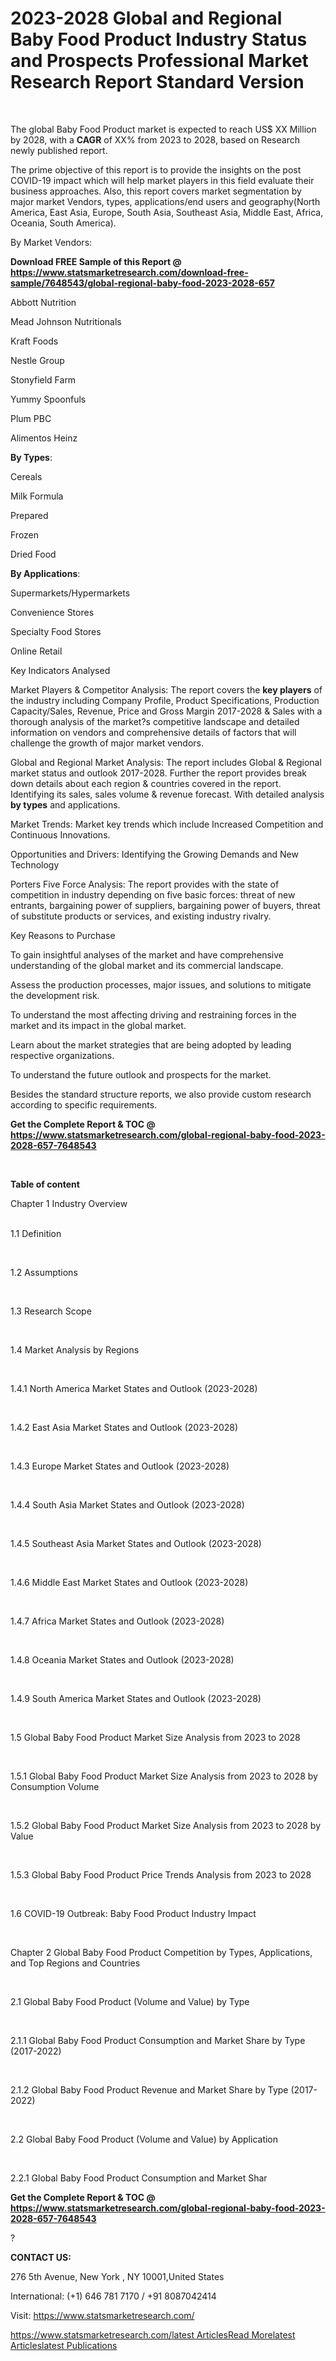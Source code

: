 <h1>2023-2028 Global and Regional Baby Food Product Industry Status and Prospects Professional Market Research Report Standard Version</h1><br/><p>The global Baby Food Product market is expected to reach US$ XX Million by 2028, with a <strong>CAGR</strong> of XX% from 2023 to 2028, based on Research newly published report.</p>
 
 
 
 <p>The prime objective of this report is to provide the insights on the post COVID-19 impact which will help market players in this field evaluate their business approaches. Also, this report covers market segmentation by major market Vendors, types, applications/end users and geography(North America, East Asia, Europe, South Asia, Southeast Asia, Middle East, Africa, Oceania, South America).</p>
 
 
 
 <p>By Market Vendors:</p>
 
 
 
 <p><strong>Download FREE Sample of this Report @ <a href="https://www.statsmarketresearch.com/download-free-sample/7648543/global-regional-baby-food-2023-2028-657">https://www.statsmarketresearch.com/download-free-sample/7648543/global-regional-baby-food-2023-2028-657</a></strong></p>
 
 
 
 <p>Abbott Nutrition</p>
 
 
 
 <p>Mead Johnson Nutritionals</p>
 
 
 
 <p>Kraft Foods</p>
 
 
 
 <p>Nestle Group</p>
 
 
 
 <p>Stonyfield Farm</p>
 
 
 
 <p>Yummy Spoonfuls</p>
 
 
 
 <p>Plum PBC</p>
 
 
 
 <p>Alimentos Heinz</p>
 
 
 
 <p><strong>By Types</strong>:</p>
 
 
 
 <p>Cereals</p>
 
 
 
 <p>Milk Formula</p>
 
 
 
 <p>Prepared</p>
 
 
 
 <p>Frozen</p>
 
 
 
 <p>Dried Food</p>
 
 
 
 <p><strong><strong>By Applications</strong></strong>:</p>
 
 
 
 <p>Supermarkets/Hypermarkets</p>
 
 
 
 <p>Convenience Stores</p>
 
 
 
 <p>Specialty Food Stores</p>
 
 
 
 <p>Online Retail</p>
 
 
 
 <p>Key Indicators Analysed</p>
 
 
 
 <p>Market Players & Competitor Analysis: The report covers the <strong>key players</strong> of the industry including Company Profile, Product Specifications, Production Capacity/Sales, Revenue, Price and Gross Margin 2017-2028 & Sales with a thorough analysis of the market?s competitive landscape and detailed information on vendors and comprehensive details of factors that will challenge the growth of major market vendors.</p>
 
 
 
 <p>Global and Regional Market Analysis: The report includes Global & Regional market status and outlook 2017-2028. Further the report provides break down details about each region & countries covered in the report. Identifying its sales, sales volume & revenue forecast. With detailed analysis <strong>by types</strong> and applications.</p>
 
 
 
 <p>Market Trends: Market key trends which include Increased Competition and Continuous Innovations.</p>
 
 
 
 <p>Opportunities and Drivers: Identifying the Growing Demands and New Technology</p>
 
 
 
 <p>Porters Five Force Analysis: The report provides with the state of competition in industry depending on five basic forces: threat of new entrants, bargaining power of suppliers, bargaining power of buyers, threat of substitute products or services, and existing industry rivalry.</p>
 
 
 
 <p>Key Reasons to Purchase</p>
 
 
 
 <p>To gain insightful analyses of the market and have comprehensive understanding of the global market and its commercial landscape.</p>
 
 
 
 <p>Assess the production processes, major issues, and solutions to mitigate the development risk.</p>
 
 
 
 <p>To understand the most affecting driving and restraining forces in the market and its impact in the global market.</p>
 
 
 
 <p>Learn about the market strategies that are being adopted by leading respective organizations.</p>
 
 
 
 <p>To understand the future outlook and prospects for the market.</p>
 
 
 
 <p>Besides the standard structure reports, we also provide custom research according to specific requirements.</p>
 
 
 
 <div><b>Get the Complete Report & TOC @ <a href="https://www.statsmarketresearch.com/global-regional-baby-food-2023-2028-657-7648543">https://www.statsmarketresearch.com/global-regional-baby-food-2023-2028-657-7648543</a></b></div>
 
 
 
 <p><br />
 
 <b>Table of content</b></p>
 
 
 
 <p>Chapter 1 Industry Overview<br />
 
 <br />
 
 1.1 Definition<br />
 
 <br />
 
 1.2 Assumptions<br />
 
 <br />
 
 1.3 Research Scope<br />
 
 <br />
 
 1.4 Market Analysis by Regions<br />
 
 <br />
 
 1.4.1 North America Market States and Outlook (2023-2028)<br />
 
 <br />
 
 1.4.2 East Asia Market States and Outlook (2023-2028)<br />
 
 <br />
 
 1.4.3 Europe Market States and Outlook (2023-2028)<br />
 
 <br />
 
 1.4.4 South Asia Market States and Outlook (2023-2028)<br />
 
 <br />
 
 1.4.5 Southeast Asia Market States and Outlook (2023-2028)<br />
 
 <br />
 
 1.4.6 Middle East Market States and Outlook (2023-2028)<br />
 
 <br />
 
 1.4.7 Africa Market States and Outlook (2023-2028)<br />
 
 <br />
 
 1.4.8 Oceania Market States and Outlook (2023-2028)<br />
 
 <br />
 
 1.4.9 South America Market States and Outlook (2023-2028)<br />
 
 <br />
 
 1.5 Global Baby Food Product Market Size Analysis from 2023 to 2028<br />
 
 <br />
 
 1.5.1 Global Baby Food Product Market Size Analysis from 2023 to 2028 by Consumption Volume<br />
 
 <br />
 
 1.5.2 Global Baby Food Product Market Size Analysis from 2023 to 2028 by Value<br />
 
 <br />
 
 1.5.3 Global Baby Food Product Price Trends Analysis from 2023 to 2028<br />
 
 <br />
 
 1.6 COVID-19 Outbreak: Baby Food Product Industry Impact<br />
 
 <br />
 
 Chapter 2 Global Baby Food Product Competition by Types, Applications, and Top Regions and Countries<br />
 
 <br />
 
 2.1 Global Baby Food Product (Volume and Value) by Type<br />
 
 <br />
 
 2.1.1 Global Baby Food Product Consumption and Market Share by Type (2017-2022)<br />
 
 <br />
 
 2.1.2 Global Baby Food Product Revenue and Market Share by Type (2017-2022)<br />
 
 <br />
 
 2.2 Global Baby Food Product (Volume and Value) by Application<br />
 
 <br />
 
 2.2.1 Global Baby Food Product Consumption and Market Shar</p>
 
 
 
 <div><b>Get the Complete Report & TOC @ <a href="https://www.statsmarketresearch.com/global-regional-baby-food-2023-2028-657-7648543">https://www.statsmarketresearch.com/global-regional-baby-food-2023-2028-657-7648543</a></b></div>
 
 
 
 <p>? </p>
 
 
 
 <p><b>CONTACT US:</b><br />
 
 276 5th Avenue, New York , NY 10001,United States<br />
 
 International: (+1) 646 781 7170 / +91 8087042414<br />
 
 Visit: <a href="https://www.statsmarketresearch.com/">https://www.statsmarketresearch.com/</a><br />
 
 <a href="https://gyeongbokgung.com">https://www.statsmarketresearch.com/</a><a href="https://hallyeomaritime.com">latest Articles</a><a href="https://jingwansa.com">Read More</a><a href="https://nguoiviet.jp/">latest Articles</a><a href="https://www.intelmarketresearch.com/">latest Publications</a></p>
